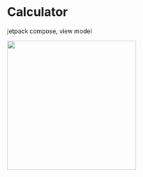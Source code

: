 # Calculator
jetpack compose, view model

<img src="https://user-images.githubusercontent.com/79157384/187108778-a5957196-93d4-4290-92d0-a21d156bfd4a.jpg" width="300"> 

